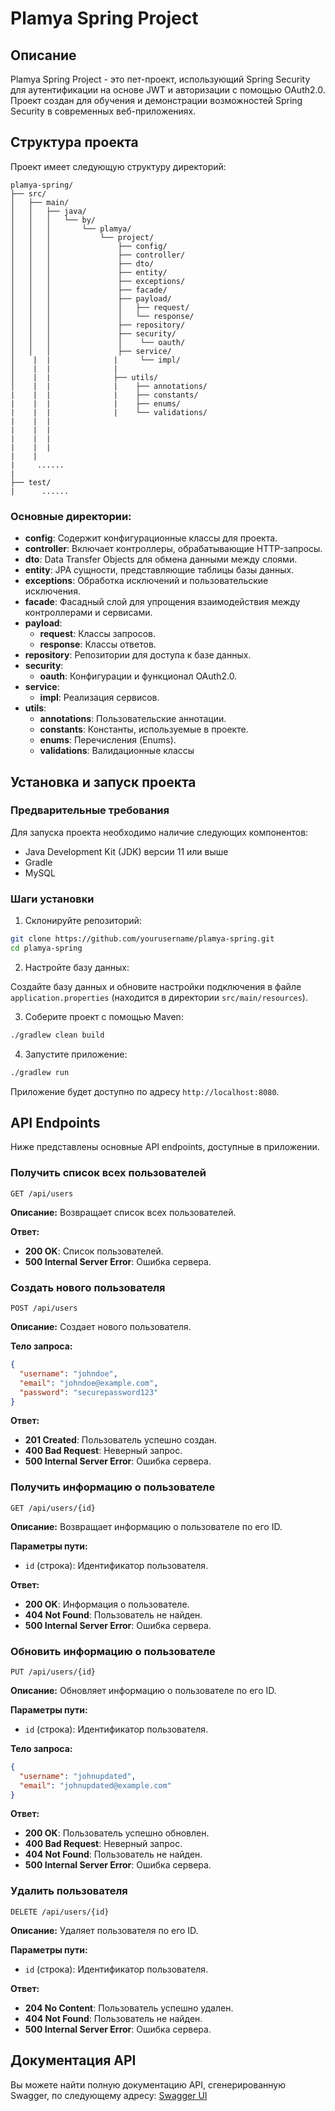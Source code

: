 # Plamya Spring Project

## Описание

Plamya Spring Project - это пет-проект, использующий Spring Security для аутентификации на основе JWT и авторизации с помощью OAuth2.0. Проект создан для обучения и демонстрации возможностей Spring Security в современных веб-приложениях.

## Структура проекта

Проект имеет следующую структуру директорий:

```
plamya-spring/
├── src/
│   ├── main/
│   │   ├── java/
│   │   │   └── by/
│   │   │       └── plamya/
│   │   │           └── project/
│   │   │               ├── config/
│   │   │               ├── controller/
│   │   │               ├── dto/
│   │   │               ├── entity/
│   │   │               ├── exceptions/
│   │   │               ├── facade/
│   │   │               ├── payload/
│   │   │               │   ├── request/
│   │   │               │   └── response/
│   │   │               ├── repository/
│   │   │               ├── security/
│   │   │               │    └── oauth/
│   │   │               ├── service/
│    |  |              |     └── impl/
│    |  |              |
│    |  |              ├── utils/
│    |  |              |    ├── annotations/
|    |  |              |    ├── constants/ 
|    |  |              |    ├── enums/ 
|    |  |              |    └── validations/ 
|    |  |
|    |  |
|    |  |
|    |  |
|    |
|     ......
|
├── test/
|      ......
```

### Основные директории:

- **config**: Содержит конфигурационные классы для проекта.
- **controller**: Включает контроллеры, обрабатывающие HTTP-запросы.
- **dto**: Data Transfer Objects для обмена данными между слоями.
- **entity**: JPA сущности, представляющие таблицы базы данных.
- **exceptions**: Обработка исключений и пользовательские исключения.
- **facade**: Фасадный слой для упрощения взаимодействия между контроллерами и сервисами.
- **payload**:
  - **request**: Классы запросов.
  - **response**: Классы ответов.
- **repository**: Репозитории для доступа к базе данных.
- **security**:
  - **oauth**: Конфигурации и функционал OAuth2.0.
- **service**:
  - **impl**: Реализация сервисов.
- **utils**:
  - **annotations**: Пользовательские аннотации.
  - **constants**: Константы, используемые в проекте.
  - **enums**: Перечисления (Enums).
  - **validations**: Валидационные классы

## Установка и запуск проекта

### Предварительные требования

Для запуска проекта необходимо наличие следующих компонентов:

- Java Development Kit (JDK) версии 11 или выше
- Gradle
- MySQL
  
### Шаги установки

1. Склонируйте репозиторий:
   
```sh
git clone https://github.com/yourusername/plamya-spring.git
cd plamya-spring
```

2. Настройте базу данных:

Создайте базу данных и обновите настройки подключения в файле `application.properties` (находится в директории `src/main/resources`).

3. Соберите проект с помощью Maven:

```sh
./gradlew clean build
```

4. Запустите приложение:

```sh
./gradlew run
```

Приложение будет доступно по адресу `http://localhost:8080`.

## API Endpoints

Ниже представлены основные API endpoints, доступные в приложении.

### Получить список всех пользователей

```http
GET /api/users
```
**Описание:** Возвращает список всех пользователей.

**Ответ:**
- **200 OK**: Список пользователей.
- **500 Internal Server Error**: Ошибка сервера.

### Создать нового пользователя

```http
POST /api/users
```
**Описание:** Создает нового пользователя.

**Тело запроса:**
```json
{
  "username": "johndoe",
  "email": "johndoe@example.com",
  "password": "securepassword123"
}
```

**Ответ:**
- **201 Created**: Пользователь успешно создан.
- **400 Bad Request**: Неверный запрос.
- **500 Internal Server Error**: Ошибка сервера.

### Получить информацию о пользователе

```http
GET /api/users/{id}
```
**Описание:** Возвращает информацию о пользователе по его ID.

**Параметры пути:**
- `id` (строка): Идентификатор пользователя.

**Ответ:**
- **200 OK**: Информация о пользователе.
- **404 Not Found**: Пользователь не найден.
- **500 Internal Server Error**: Ошибка сервера.

### Обновить информацию о пользователе

```http
PUT /api/users/{id}
```
**Описание:** Обновляет информацию о пользователе по его ID.

**Параметры пути:**
- `id` (строка): Идентификатор пользователя.

**Тело запроса:**
```json
{
  "username": "johnupdated",
  "email": "johnupdated@example.com"
}
```

**Ответ:**
- **200 OK**: Пользователь успешно обновлен.
- **400 Bad Request**: Неверный запрос.
- **404 Not Found**: Пользователь не найден.
- **500 Internal Server Error**: Ошибка сервера.

### Удалить пользователя

```http
DELETE /api/users/{id}
```
**Описание:** Удаляет пользователя по его ID.

**Параметры пути:**
- `id` (строка): Идентификатор пользователя.

**Ответ:**
- **204 No Content**: Пользователь успешно удален.
- **404 Not Found**: Пользователь не найден.
- **500 Internal Server Error**: Ошибка сервера.

## Документация API

Вы можете найти полную документацию API, сгенерированную Swagger, по следующему адресу:
[Swagger UI](http://localhost:8080/swagger-ui.html)